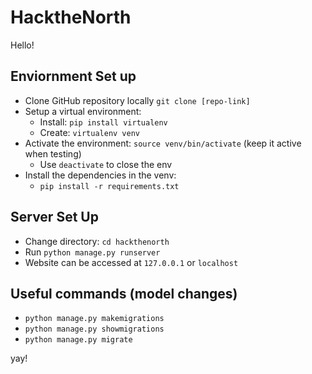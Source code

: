 # HacktheNorth

Hello!

## Enviornment Set up
- Clone GitHub repository locally `git clone [repo-link]`
- Setup a virtual environment:
  - Install: `pip install virtualenv`
  - Create: `virtualenv venv`
 - Activate the environment: `source venv/bin/activate` (keep it active when testing)
   - Use `deactivate` to close the env
 - Install the dependencies in the venv:
    - `pip install -r requirements.txt`

## Server Set Up
- Change directory: `cd hackthenorth`
- Run `python manage.py runserver`
- Website can be accessed at `127.0.0.1` or `localhost`

## Useful commands (model changes)
- `python manage.py makemigrations`
- `python manage.py showmigrations`
- `python manage.py migrate`

yay!
